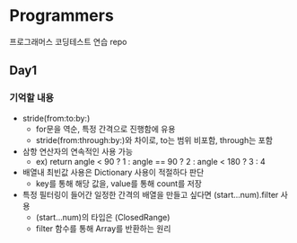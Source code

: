 # Programmers
프로그래머스 코딩테스트 연습 repo

## Day1
### 기억할 내용
- stride(from:to:by:)
  - for문을 역순, 특정 간격으로 진행함에 유용
  - stride(from:through:by:)와 차이로, to는 범위 비포함, through는 포함
- 삼항 연산자의 연속적인 사용 가능
  - ex) return angle < 90 ? 1 : angle == 90 ? 2 : angle < 180 ? 3 : 4
- 배열내 최빈값 사용은 Dictionary 사용이 적절하다 판단
  - key를 통해 해당 값을, value를 통해 count를 저장
- 특정 필터링이 들어간 일정한 간격의 배열을 만들고 싶다면 (start...num).filter 사용
  - (start...num)의 타입은 (ClosedRange<Int>)
  - filter 함수를 통해 Array를 반환하는 원리
